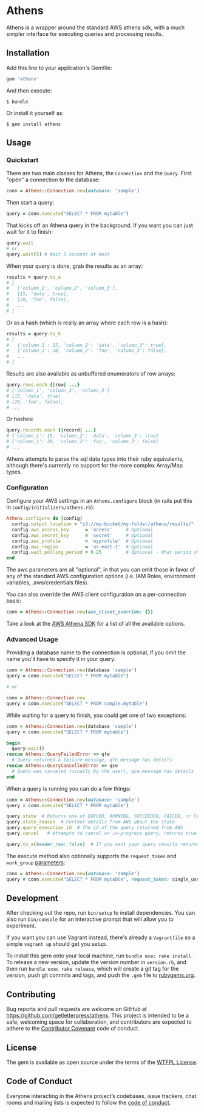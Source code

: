 # Athens

Athens is a wrapper around the standard AWS athena sdk, with a much simpler interface for executing queries and processing results.

## Installation

Add this line to your application's Gemfile:

```ruby
gem 'athens'
```

And then execute:

    $ bundle

Or install it yourself as:

    $ gem install athens

## Usage

### Quickstart

There are two main classes for Athens, the `Connection` and the `Query`.  First "open" a connection to the database:

```ruby
conn = Athens::Connection.new(database: 'sample')
```

Then start a query:
```ruby
query = conn.execute("SELECT * FROM mytable")
```

That kicks off an Athena query in the background.  If you want you can just wait for it to finish:
```ruby
query.wait
# or
query.wait(5) # Wait 5 seconds at most
```

When your query is done, grab the results as an array:
```ruby
results = query.to_a
# [
#   ['column_1', 'column_2', 'column_3'],
#   [15, 'data', true],
#   [20, 'foo', false],
#   ...
# ]
```

Or as a hash (which is really an array where each row is a hash):
```ruby
results = query.to_h
# [
#   {'column_1': 15, 'column_2': 'data', 'column_3': true},
#   {'column_1': 20, 'column_2': 'foo', 'column_3': false},
#   ...
# ]
```

Results are also available as unbuffered enumerators of row arrays:
```ruby
query.rows.each {|row| ...}
# ['column_1', 'column_2', 'column_3']
# [15, 'data', true]
# [20, 'foo', false],
# ...
```

Or hashes:
```ruby
query.records.each {|record| ...}
# {'column_1': 15, 'column_2': 'data', 'column_3': true}
# {'column_1': 20, 'column_2': 'foo', 'column_3': false}
# ...
```

Athens attempts to parse the sql data types into their ruby equivalents, although there's currently no support for the more complex Array/Map types.

### Configuration

Configure your AWS settings in an `Athens.configure` block (in rails put this in `config/initializers/athens.rb`):

```ruby
Athens.configure do |config|
  config.output_location = "s3://my-bucket/my-folder/athena/results/"  # Required
  config.aws_access_key      = 'access'     # Optional
  config.aws_secret_key      = 'secret'     # Optional
  config.aws_profile         = 'myprofile'  # Optional
  config.aws_region          = 'us-east-1'  # Optional
  config.wait_polling_period = 0.25         # Optional - What period should we poll for the complete query?
end
```

The aws parameters are all "optional", in that you can omit those in favor of any of the standard AWS configuration options (i.e. IAM Roles, environment variables, .aws/credentials files).

You can also override the AWS client configuration on a per-connection basis:

```ruby
conn = Athens::Connection.new(aws_client_override: {})
```

Take a look at the [AWS Athena SDK](https://docs.aws.amazon.com/sdk-for-ruby/v3/api/Aws/Athena/Client.html#initialize-instance_method) for a list of all the available options.

### Advanced Usage

Providing a database name to the connection is optional, if you omit the name you'll have to specify it in your query:

```ruby
conn = Athens::Connection.new(database 'sample')
query = conn.execute("SELECT * FROM mytable")

# or

conn = Athens::Connection.new
query = conn.execute("SELECT * FROM sample.mytable")
```

While waiting for a query to finish, you could get one of two exceptions:

```ruby
conn = Athens::Connection.new(database 'sample')
query = conn.execute("SELECT * FROM mytable")

begin
  query.wait()
rescue Athens::QueryFailedError => qfe
  # Query returned a failure message, qfe.message has details
rescue Athens::QueryCancelledError => qce
  # Query was canceled (usually by the user), qce.message has details
end
```

When a query is running you can do a few things:

```ruby
conn = Athens::Connection.new(database: 'sample')
query = conn.execute("SELECT * FROM mytable")

query.state  # Returns one of QUEUED, RUNNING, SUCCEEDED, FAILED, or CANCELLED (https://docs.aws.amazon.com/sdk-for-ruby/v3/api/Aws/Athena/Types/QueryExecutionStatus.html#state-instance_method)
query.state_reason  # Further details from AWS about the state
query.query_execution_id  # The id of the query returned from AWS
query.cancel   # Attempts to cancel an in-progress query, returns true or false (if the query has already finished this will return false)

query.to_a(header_row: false)  # If you want your query results returned without a header row of column names
```

The execute method also optionally supports the `request_token` and `work_group` [parameters](https://docs.aws.amazon.com/athena/latest/APIReference/API_StartQueryExecution.html#API_StartQueryExecution_RequestSyntax):

```ruby
conn = Athens::Connection.new(database: 'sample')
query = conn.execute("SELECT * FROM mytable", request_token: single_use_token, work_group: my_work_group)
```

## Development

After checking out the repo, run `bin/setup` to install dependencies. You can also run `bin/console` for an interactive prompt that will allow you to experiment.

If you want you can use Vagrant instead, there's already a `Vagrantfile` so a simple `vagrant up` should get you setup.

To install this gem onto your local machine, run `bundle exec rake install`. To release a new version, update the version number in `version.rb`, and then run `bundle exec rake release`, which will create a git tag for the version, push git commits and tags, and push the `.gem` file to [rubygems.org](https://rubygems.org).

## Contributing

Bug reports and pull requests are welcome on GitHub at https://github.com/getletterpress/athens. This project is intended to be a safe, welcoming space for collaboration, and contributors are expected to adhere to the [Contributor Covenant](http://contributor-covenant.org) code of conduct.

## License

The gem is available as open source under the terms of the [WTFPL License](http://www.wtfpl.net/).

## Code of Conduct

Everyone interacting in the Athens project’s codebases, issue trackers, chat rooms and mailing lists is expected to follow the [code of conduct](https://github.com/getletterpress/athens/blob/master/CODE_OF_CONDUCT.md).

